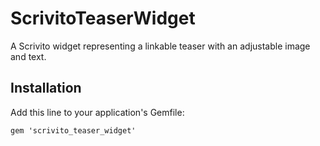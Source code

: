 # ScrivitoTeaserWidget

A Scrivito widget representing a linkable teaser with an adjustable image and text.

## Installation

Add this line to your application's Gemfile:

    gem 'scrivito_teaser_widget'
